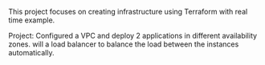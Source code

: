 This project focuses on creating infrastructure using Terraform with real time example.

Project: Configured a VPC and deploy 2 applications in different availability zones. will a load balancer to balance the load between the instances automatically.
